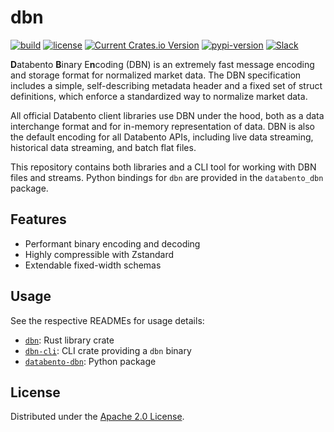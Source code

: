 # dbn

[![build](https://github.com/databento/dbn/actions/workflows/build.yaml/badge.svg)](https://github.com/databento/dbn/actions/workflows/build.yaml)
[![license](https://img.shields.io/github/license/databento/dbn?color=blue)](./LICENSE)
[![Current Crates.io Version](https://img.shields.io/crates/v/dbn.svg)](https://crates.io/crates/dbn)
[![pypi-version](https://img.shields.io/pypi/v/databento_dbn)](https://pypi.org/project/databento-dbn)
[![Slack](https://img.shields.io/badge/join_Slack-community-darkblue.svg?logo=slack)](https://join.slack.com/t/databento-hq/shared_invite/zt-24oqyrub9-MellISM2cdpQ7s_7wcXosw)

**D**atabento **B**inary E**n**coding (DBN) is an extremely fast message encoding and storage format for normalized market data.
The DBN specification includes a simple, self-describing metadata header and a fixed set of struct definitions, which enforce a standardized way to normalize market data.

All official Databento client libraries use DBN under the hood, both as a data interchange format and for in-memory representation of data.
DBN is also the default encoding for all Databento APIs, including live data streaming, historical data streaming, and batch flat files.

This repository contains both  libraries and a CLI tool for working with DBN files and streams.
Python bindings for `dbn` are provided in the `databento_dbn` package.

## Features

- Performant binary encoding and decoding
- Highly compressible with Zstandard
- Extendable fixed-width schemas

## Usage

See the respective READMEs for usage details:
- [`dbn`](rust/dbn/README.md): Rust library crate
- [`dbn-cli`](rust/dbn-cli/README.md): CLI crate providing a `dbn` binary
- [`databento-dbn`](python/README.md): Python package

## License

Distributed under the [Apache 2.0 License](https://www.apache.org/licenses/LICENSE-2.0.html).
